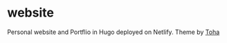 # website
Personal website and Portflio in Hugo deployed on Netlify. Theme by  [Toha](https://toha-guides.netlify.app/)

